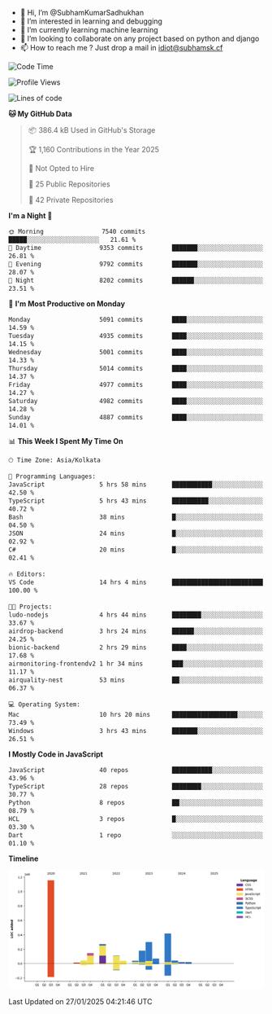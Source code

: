 - 👋 Hi, I’m @SubhamKumarSadhukhan
- 👀 I’m interested in learning and debugging
- 🌱 I’m currently learning machine learning
- 💞️ I’m looking to collaborate on any project based on python and django
- 📫 How to reach me ?
      Just drop a mail in idiot@subhamsk.cf

<!---
SubhamKumarSadhukhan/SubhamKumarSadhukhan is a ✨ special ✨ repository because its `README.md` (this file) appears on your GitHub profile.
You can click the Preview link to take a look at your changes.
--->


<!--START_SECTION:waka-->
![Code Time](http://img.shields.io/badge/Code%20Time-2%2C732%20hrs%2019%20mins-blue)

![Profile Views](http://img.shields.io/badge/Profile%20Views-0-blue)

![Lines of code](https://img.shields.io/badge/From%20Hello%20World%20I%27ve%20Written-2.8%20million%20lines%20of%20code-blue)

**🐱 My GitHub Data** 

> 📦 386.4 kB Used in GitHub's Storage 
 > 
> 🏆 1,160 Contributions in the Year 2025
 > 
> 🚫 Not Opted to Hire
 > 
> 📜 25 Public Repositories 
 > 
> 🔑 42 Private Repositories 
 > 
**I'm a Night 🦉** 

```text
🌞 Morning                7540 commits        █████░░░░░░░░░░░░░░░░░░░░   21.61 % 
🌆 Daytime                9353 commits        ███████░░░░░░░░░░░░░░░░░░   26.81 % 
🌃 Evening                9792 commits        ███████░░░░░░░░░░░░░░░░░░   28.07 % 
🌙 Night                  8202 commits        ██████░░░░░░░░░░░░░░░░░░░   23.51 % 
```
📅 **I'm Most Productive on Monday** 

```text
Monday                   5091 commits        ████░░░░░░░░░░░░░░░░░░░░░   14.59 % 
Tuesday                  4935 commits        ████░░░░░░░░░░░░░░░░░░░░░   14.15 % 
Wednesday                5001 commits        ████░░░░░░░░░░░░░░░░░░░░░   14.33 % 
Thursday                 5014 commits        ████░░░░░░░░░░░░░░░░░░░░░   14.37 % 
Friday                   4977 commits        ████░░░░░░░░░░░░░░░░░░░░░   14.27 % 
Saturday                 4982 commits        ████░░░░░░░░░░░░░░░░░░░░░   14.28 % 
Sunday                   4887 commits        ████░░░░░░░░░░░░░░░░░░░░░   14.01 % 
```


📊 **This Week I Spent My Time On** 

```text
🕑︎ Time Zone: Asia/Kolkata

💬 Programming Languages: 
JavaScript               5 hrs 58 mins       ███████████░░░░░░░░░░░░░░   42.50 % 
TypeScript               5 hrs 43 mins       ██████████░░░░░░░░░░░░░░░   40.72 % 
Bash                     38 mins             █░░░░░░░░░░░░░░░░░░░░░░░░   04.50 % 
JSON                     24 mins             █░░░░░░░░░░░░░░░░░░░░░░░░   02.92 % 
C#                       20 mins             █░░░░░░░░░░░░░░░░░░░░░░░░   02.41 % 

🔥 Editors: 
VS Code                  14 hrs 4 mins       █████████████████████████   100.00 % 

🐱‍💻 Projects: 
ludo-nodejs              4 hrs 44 mins       ████████░░░░░░░░░░░░░░░░░   33.67 % 
airdrop-backend          3 hrs 24 mins       ██████░░░░░░░░░░░░░░░░░░░   24.25 % 
bionic-backend           2 hrs 29 mins       ████░░░░░░░░░░░░░░░░░░░░░   17.68 % 
airmonitoring-frontendv2 1 hr 34 mins        ███░░░░░░░░░░░░░░░░░░░░░░   11.17 % 
airquality-nest          53 mins             ██░░░░░░░░░░░░░░░░░░░░░░░   06.37 % 

💻 Operating System: 
Mac                      10 hrs 20 mins      ██████████████████░░░░░░░   73.49 % 
Windows                  3 hrs 43 mins       ███████░░░░░░░░░░░░░░░░░░   26.51 % 
```

**I Mostly Code in JavaScript** 

```text
JavaScript               40 repos            ███████████░░░░░░░░░░░░░░   43.96 % 
TypeScript               28 repos            ████████░░░░░░░░░░░░░░░░░   30.77 % 
Python                   8 repos             ██░░░░░░░░░░░░░░░░░░░░░░░   08.79 % 
HCL                      3 repos             █░░░░░░░░░░░░░░░░░░░░░░░░   03.30 % 
Dart                     1 repo              ░░░░░░░░░░░░░░░░░░░░░░░░░   01.10 % 
```



**Timeline**

![Lines of Code chart](https://raw.githubusercontent.com/SubhamKumarSadhukhan/SubhamKumarSadhukhan/main/assets/bar_graph.png)


 Last Updated on 27/01/2025 04:21:46 UTC
<!--END_SECTION:waka-->
